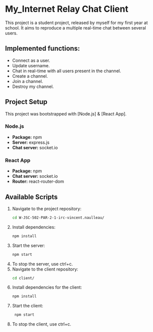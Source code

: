 # My_Internet Relay Chat Client

This project is a student project, released by myself for my first year at school. It aims to reproduce a multiple real-time chat between several users.

## Implemented functions:

- Connect as a user.
- Update username.
- Chat in real-time with all users present in the channel.
- Create a channel.
- Join a channel.
- Destroy my channel.

## Project Setup

This project was bootstrapped with [Node.js] & [React App].

### Node.js
- **Package:** npm
- **Server:** express.js
- **Chat server:** socket.io

### React App
- **Package:** npm
- **Chat server:** socket.io
- **Router:** react-router-dom

## Available Scripts

1. Navigate to the project repository:
   ```bash
   cd W-JSC-502-PAR-2-1-irc-vincent.naulleau/
2. Install dependencies:
   ```bash
   npm install
3. Start the server:
   ```bash
   npm start
   
4. To stop the server, use ctrl+c.
5. Navigate to the client repository:
   ```bash
   cd client/
6. Install dependencies for the client:
   ```bash
   npm install
7. Start the client:
   ```bash
    npm start
   
8. To stop the client, use ctrl+c.
